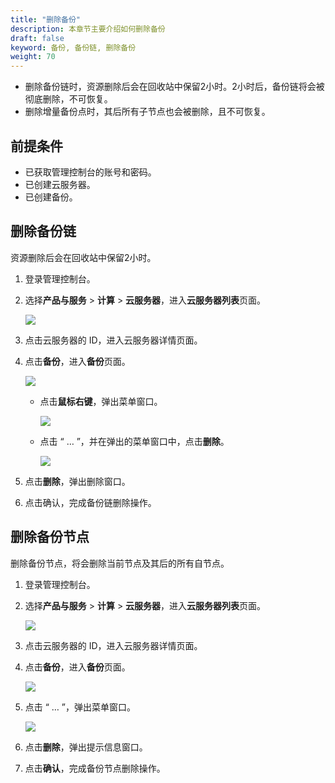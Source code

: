```yaml
---
title: "删除备份"
description: 本章节主要介绍如何删除备份
draft: false
keyword: 备份, 备份链, 删除备份
weight: 70
---
```


- 删除备份链时，资源删除后会在回收站中保留2小时。2小时后，备份链将会被彻底删除，不可恢复。
- 删除增量备份点时，其后所有子节点也会被删除，且不可恢复。

## 前提条件

- 已获取管理控制台的账号和密码。
- 已创建云服务器。
- 已创建备份。

## 删除备份链

资源删除后会在回收站中保留2小时。

1. 登录管理控制台。

2. 选择**产品与服务** > **计算** > **云服务器**，进入**云服务器列表**页面。

   ![](/compute/vm/_images/vm_server_list.png)

3. 点击云服务器的 ID，进入云服务器详情页面。

4. 点击**备份**，进入**备份**页面。

   ![](/compute/vm/_images/vm_bak_list.png)

   - 点击**鼠标右键**，弹出菜单窗口。

     ![](/compute/vm/_images/vm_bak_del.png)

   - 点击 “ … ”，并在弹出的菜单窗口中，点击**删除**。

     ![](/compute/vm/_images/vm_bak_del_menu.png)

5. 点击**删除**，弹出删除窗口。

5. 点击确认，完成备份链删除操作。

## 删除备份节点

删除备份节点，将会删除当前节点及其后的所有自节点。

1. 登录管理控制台。

2. 选择**产品与服务** > **计算** > **云服务器**，进入**云服务器列表**页面。

   ![](/compute/vm/_images/vm_server_list.png)

3. 点击云服务器的 ID，进入云服务器详情页面。

4. 点击**备份**，进入**备份**页面。

   ![](/compute/vm/_images/vm_bak_list.png)

5. 点击 “ … ”，弹出菜单窗口。

   ![](/compute/vm/_images/vm_bak_del_one.png)

6. 点击**删除**，弹出提示信息窗口。

7. 点击**确认**，完成备份节点删除操作。

